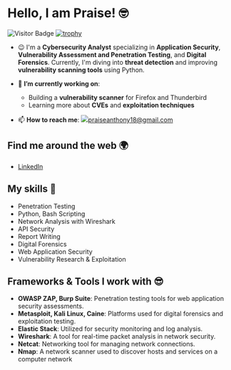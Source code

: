 # Hello, I am Praise! 🤓

![Visitor Badge](https://komarev.com/ghpvc/?username=PraiseImafidon&color=red&style=plastic)
[![trophy](https://github-profile-trophy.vercel.app/?username=PraiseImafidon)](https://github.com/PraiseImafidon/github-profile-trophy)

- :wink: I'm a **Cybersecurity Analyst** specializing in **Application Security**, **Vulnerability Assessment and Penetration Testing**, and **Digital Forensics**. Currently, I'm diving into **threat detection** and improving **vulnerability scanning tools** using Python.

- 🌱 **I’m currently working on**:
  - Building a **vulnerability scanner** for Firefox and Thunderbird
  - Learning more about **CVEs** and **exploitation techniques**

- 📫 **How to reach me**: ![](https://img.shields.io/badge/Gmail-D14836?style=for-the-badge&logo=gmail&logoColor=white)[praiseanthony18@gmail.com](mailto:praiseanthony18@gmail.com)

## Find me around the web 🌍

- [LinkedIn](https://www.linkedin.com/in/praise-imafidon-9855191b3)

## My skills 🚀
- Penetration Testing
- Python, Bash Scripting
- Network Analysis with Wireshark
- API Security
- Report Writing
- Digital Forensics
- Web Application Security
- Vulnerability Research & Exploitation

## Frameworks & Tools I work with :sunglasses:
- **OWASP ZAP, Burp Suite**: Penetration testing tools for web application security assessments.
- **Metasploit, Kali Linux, Caine**: Platforms used for digital forensics and exploitation testing.
- **Elastic Stack**: Utilized for security monitoring and log analysis.
- **Wireshark**: A tool for real-time packet analysis in network security.
- **Netcat**: Networking tool for managing network connections.
- **Nmap**: A network scanner used to discover hosts and services on a computer network
